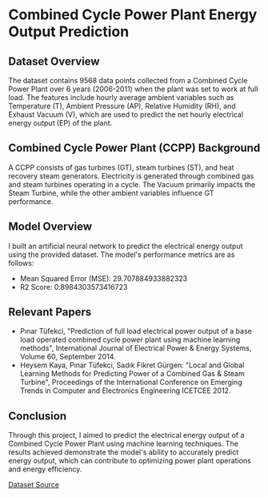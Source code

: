 # Combined Cycle Power Plant Energy Output Prediction

## Dataset Overview

The dataset contains 9568 data points collected from a Combined Cycle Power Plant over 6 years (2006-2011) when the plant was set to work at full load. The features include hourly average ambient variables such as Temperature (T), Ambient Pressure (AP), Relative Humidity (RH), and Exhaust Vacuum (V), which are used to predict the net hourly electrical energy output (EP) of the plant.

## Combined Cycle Power Plant (CCPP) Background

A CCPP consists of gas turbines (GT), steam turbines (ST), and heat recovery steam generators. Electricity is generated through combined gas and steam turbines operating in a cycle. The Vacuum primarily impacts the Steam Turbine, while the other ambient variables influence GT performance.

## Model Overview

I built an artificial neural network to predict the electrical energy output using the provided dataset. The model's performance metrics are as follows:

- Mean Squared Error (MSE): 29.707884933882323
- R2 Score: 0.8984303573416723

## Relevant Papers

- Pınar Tüfekci, "Prediction of full load electrical power output of a base load operated combined cycle power plant using machine learning methods", International Journal of Electrical Power & Energy Systems, Volume 60, September 2014.
- Heysem Kaya, Pınar Tüfekci, Sadık Fikret Gürgen: "Local and Global Learning Methods for Predicting Power of a Combined Gas & Steam Turbine", Proceedings of the International Conference on Emerging Trends in Computer and Electronics Engineering ICETCEE 2012.

## Conclusion

Through this project, I aimed to predict the electrical energy output of a Combined Cycle Power Plant using machine learning techniques. The results achieved demonstrate the model's ability to accurately predict energy output, which can contribute to optimizing power plant operations and energy efficiency.

[Dataset Source](https://archive.ics.uci.edu/ml/datasets/Combined+Cycle+Power+Plant)
